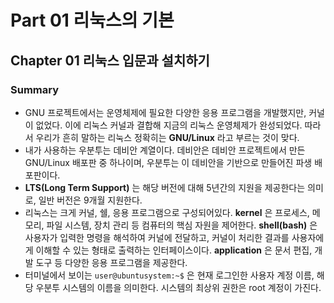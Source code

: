 # Part 01 리눅스의 기본
## Chapter 01 리눅스 입문과 설치하기

### Summary
- GNU 프로젝트에서는 운영체제에 필요한 다양한 응용 프로그램을 개발했지만, 커널이 없었다. 이에 리눅스 커널과 결합해 지금의 리눅스 운영체제가 완성되었다. 따라서 우리가 흔히 말하는 리눅스 정확히는 **GNU/Linux** 라고 부르는 것이 맞다. 
- 내가 사용하는 우분투는 데비안 계열이다. 데비안은 데비안 프로젝트에서 만든 GNU/Linux 배포판 중 하나이며, 우분투는 이 데비안을 기반으로 만들어진 파생 배포판이다.
- **LTS(Long Term Support)** 는 해당 버전에 대해 5년간의 지원을 제공한다는 의미로, 일반 버전은 9개월 지원한다.
- 리눅스는 크게 커널, 쉘, 응용 프로그램으로 구성되어있다. **kernel** 은 프로세스, 메모리, 파일 시스템, 장치 관리 등 컴퓨터의 핵심 자원을 제어한다. **shell(bash)** 은 사용자가 입력한 명령을 해석하여 커널에 전달하고, 커널이 처리한 결과를 사용자에게 이해할 수 있는 형태로 출력하는 인터페이스이다. **application** 은 문서 편집, 개발 도구 등 다양한 응용 프로그램을 제공한다.
- 터미널에서 보이는 `user@ubuntusystem:~$` 은 현재 로그인한 사용자 계정 이름, 해당 우분투 시스템의 이름을 의미한다. 시스템의 최상위 권한은 root 계정이 가진다.
